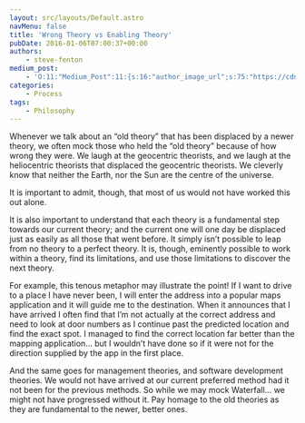 ```yaml
---
layout: src/layouts/Default.astro
navMenu: false
title: 'Wrong Theory vs Enabling Theory'
pubDate: 2016-01-06T07:00:37+00:00
authors:
    - steve-fenton
medium_post:
    - 'O:11:"Medium_Post":11:{s:16:"author_image_url";s:75:"https://cdn-images-1.medium.com/fit/c/400/400/1*eXkhfEuF41g5W_xnc_ydLA.jpeg";s:10:"author_url";s:38:"https://medium.com/@steve.fenton.co.uk";s:11:"byline_name";N;s:12:"byline_email";N;s:10:"cross_link";s:3:"yes";s:2:"id";s:11:"63721e5cf2d";s:21:"follower_notification";s:3:"yes";s:7:"license";s:19:"all-rights-reserved";s:14:"publication_id";s:2:"-1";s:6:"status";s:5:"draft";s:3:"url";s:50:"https://medium.com/@steve.fenton.co.uk/63721e5cf2d";}'
categories:
    - Process
tags:
    - Philosophy
---
```


Whenever we talk about an “old theory” that has been displaced by a newer theory, we often mock those who held the “old theory” because of how wrong they were. We laugh at the geocentric theorists, and we laugh at the heliocentric theorists that displaced the geocentric theorists. We cleverly know that neither the Earth, nor the Sun are the centre of the universe.

It is important to admit, though, that most of us would not have worked this out alone.

It is also important to understand that each theory is a fundamental step towards our current theory; and the current one will one day be displaced just as easily as all those that went before. It simply isn’t possible to leap from no theory to a perfect theory. It is, though, eminently possible to work within a theory, find its limitations, and use those limitations to discover the next theory.

For example, this tenous metaphor may illustrate the point! If I want to drive to a place I have never been, I will enter the address into a popular maps application and it will guide me to the destination. When it announces that I have arrived I often find that I’m not actually at the correct address and need to look at door numbers as I continue past the predicted location and find the exact spot. I managed to find the correct location far better than the mapping application… but I wouldn’t have done so if it were not for the direction supplied by the app in the first place.

And the same goes for management theories, and software development theories. We would not have arrived at our current preferred method had it not been for the previous methods. So while we may mock Waterfall… we might not have progressed without it. Pay homage to the old theories as they are fundamental to the newer, better ones.
